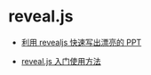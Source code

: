 # reveal.js


- [利用 revealjs 快速写出漂亮的 PPT](https://www.jianshu.com/p/ab3640260de8)

- [reveal.js 入门使用方法](https://blog.csdn.net/qq_43477721/article/details/107351569)

